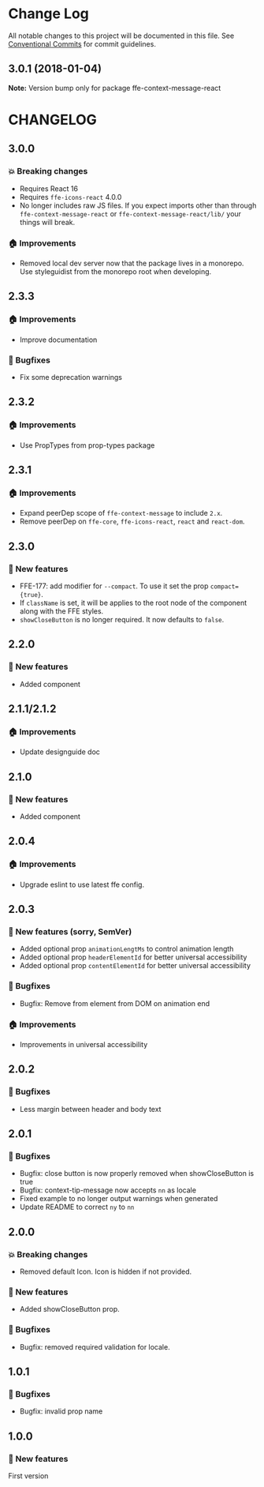 # Change Log

All notable changes to this project will be documented in this file.
See [Conventional Commits](https://conventionalcommits.org) for commit guidelines.

<a name="3.0.1"></a>

## 3.0.1 (2018-01-04)

**Note:** Version bump only for package ffe-context-message-react

# CHANGELOG

## 3.0.0

### 💥 Breaking changes

* Requires React 16
* Requires `ffe-icons-react` 4.0.0
* No longer includes raw JS files. If you expect imports other than through
  `ffe-context-message-react` or `ffe-context-message-react/lib/` your things
  will break.

### 🏠 Improvements

* Removed local dev server now that the package lives in a monorepo. Use
  styleguidist from the monorepo root when developing.

## 2.3.3

### 🏠 Improvements

* Improve documentation

### 🐛 Bugfixes

* Fix some deprecation warnings

## 2.3.2

### 🏠 Improvements

* Use PropTypes from prop-types package

## 2.3.1

### 🏠 Improvements

* Expand peerDep scope of `ffe-context-message` to include `2.x`.
* Remove peerDep on `ffe-core`, `ffe-icons-react`, `react` and `react-dom`.

## 2.3.0

### 🚀 New features

* FFE-177: add modifier for `--compact`. To use it set the prop `compact={true}`.
* If `className` is set, it will be applies to the root node of the component along with the FFE styles.
* `showCloseButton` is no longer required. It now defaults to `false`.

## 2.2.0

### 🚀 New features

* Added <ContextErrorMessage /> component

## 2.1.1/2.1.2

### 🏠 Improvements

* Update designguide doc

## 2.1.0

### 🚀 New features

* Added <ContextSuccessMessage /> component

## 2.0.4

### 🏠 Improvements

* Upgrade eslint to use latest ffe config.

## 2.0.3

### 🚀 New features (sorry, SemVer)

* Added optional prop `animationLengtMs` to control animation length
* Added optional prop `headerElementId` for better universal accessibility
* Added optional prop `contentElementId` for better universal accessibility

### 🐛 Bugfixes

* Bugfix: Remove from element from DOM on animation end

### 🏠 Improvements

* Improvements in universal accessibility

## 2.0.2

### 🐛 Bugfixes

* Less margin between header and body text

## 2.0.1

### 🐛 Bugfixes

* Bugfix: close button is now properly removed when showCloseButton is true
* Bugfix: context-tip-message now accepts `nn` as locale
* Fixed example to no longer output warnings when generated
* Update README to correct `ny` to `nn`

## 2.0.0

### 💥 Breaking changes

* Removed default Icon. Icon is hidden if not provided.

### 🚀 New features

* Added showCloseButton prop.

### 🐛 Bugfixes

* Bugfix: removed required validation for locale.

## 1.0.1

### 🐛 Bugfixes

* Bugfix: invalid prop name

## 1.0.0

### 🚀 New features

First version
